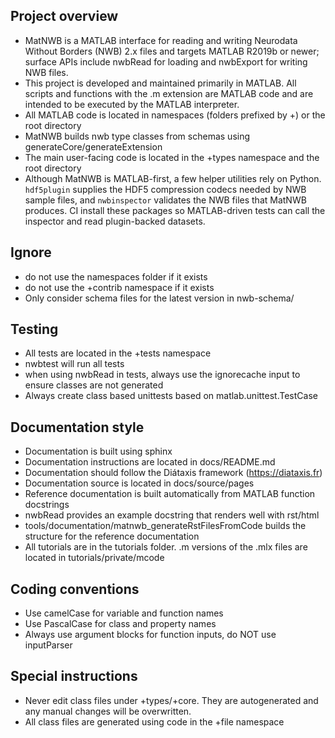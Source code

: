 ## Project overview
- MatNWB is a MATLAB interface for reading and writing Neurodata Without Borders (NWB) 2.x files and targets MATLAB R2019b or newer; surface APIs include nwbRead for loading and nwbExport for writing NWB files.
- This project is developed and maintained primarily in MATLAB. All scripts and functions with the .m extension are MATLAB code and are intended to be executed by the MATLAB interpreter.
- All MATLAB code is located in namespaces (folders prefixed by +) or the root directory
- MatNWB builds nwb type classes from schemas using generateCore/generateExtension
- The main user-facing code is located in the +types namespace and the root directory
- Although MatNWB is MATLAB-first, a few helper utilities rely on Python. `hdf5plugin` supplies the HDF5 compression codecs needed by NWB sample files, and `nwbinspector` validates the NWB files that MatNWB produces. CI install these packages so MATLAB-driven tests can call the inspector and read plugin-backed datasets.

## Ignore
- do not use the namespaces folder if it exists
- do not use the +contrib namespace if it exists
- Only consider schema files for the latest version in nwb-schema/

## Testing
- All tests are located in the +tests namespace
- nwbtest will run all tests
- when using nwbRead in tests, always use the ignorecache input to ensure classes are not generated
- Always create class based unittests based on matlab.unittest.TestCase

## Documentation style
- Documentation is built using sphinx
- Documentation instructions are located in docs/README.md
- Documentation should follow the Diátaxis framework (https://diataxis.fr)
- Documentation source is located in docs/source/pages
- Reference documentation is built automatically from MATLAB function docstrings
- nwbRead provides an example docstring that renders well with rst/html
- tools/documentation/matnwb_generateRstFilesFromCode builds the structure for the reference documentation
- All tutorials are in the tutorials folder. .m versions of the .mlx files are located in tutorials/private/mcode

## Coding conventions
- Use camelCase for variable and function names
- Use PascalCase for class and property names
- Always use argument blocks for function inputs, do NOT use inputParser

## Special instructions 
- Never edit class files under +types/+core. They are autogenerated and any manual changes will be overwritten.
- All class files are generated using code in the +file namespace